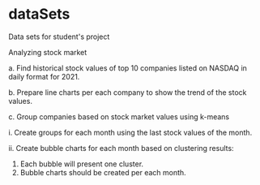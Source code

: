 # dataSets
Data sets for student's project


Analyzing stock market

a. Find historical stock values of top 10 companies listed on NASDAQ
in daily format for 2021.

b. Prepare line charts per each company to show the trend of the stock
values.

c. Group companies based on stock market values using k-means

i. Create groups for each month using the last stock values of the
month.

ii. Create bubble charts for each month based on clustering results:
1. Each bubble will present one cluster.
2. Bubble charts should be created per each month.
